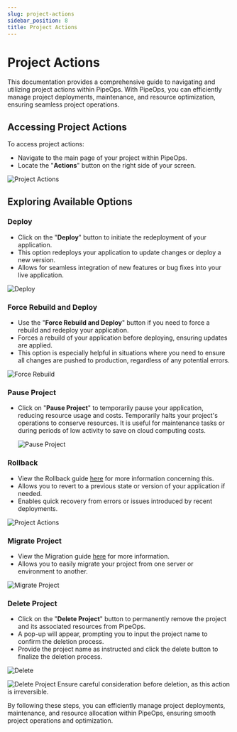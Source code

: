 ```yaml
---
slug: project-actions
sidebar_position: 8
title: Project Actions
---
```


# Project Actions

This documentation provides a comprehensive guide to navigating and utilizing project actions within PipeOps. With PipeOps, you can efficiently manage project deployments, maintenance, and resource optimization, ensuring seamless project operations.



## Accessing Project Actions

To access project actions:

- Navigate to the main page of your project within PipeOps.
- Locate the "**Actions**" button on the right side of your screen.

![Project Actions](https://pub-950943fa1bc54978bed46ef104f9d81a.r2.dev/Documentation%20Images/project-actions-dropdown.png)

## Exploring Available Options

### Deploy

- Click on the "**Deploy**" button to initiate the redeployment of your application.
- This option redeploys your application to update changes or deploy a new version.
- Allows for seamless integration of new features or bug fixes into your live application.

![Deploy](https://pub-950943fa1bc54978bed46ef104f9d81a.r2.dev/Documentation%20Images/project-actions-dropdown-deploy.png)

### Force Rebuild and Deploy

- Use the "**Force Rebuild and Deploy**" button if you need to force a rebuild and redeploy your application.
- Forces a rebuild of your application before deploying, ensuring updates are applied.
- This option is especially helpful in situations where you need to ensure all changes are pushed to production, regardless of any potential errors.

![Force Rebuild](https://pub-950943fa1bc54978bed46ef104f9d81a.r2.dev/Documentation%20Images/project-actions-dropdown-force-rebuild.png)

### Pause Project

- Click on "**Pause Project**" to temporarily pause your application, reducing resource usage and costs.
  Temporarily halts your project's operations to conserve resources.
  It is useful for maintenance tasks or during periods of low activity to save on cloud computing costs.

  ![Pause Project](https://pub-950943fa1bc54978bed46ef104f9d81a.r2.dev/Documentation%20Images/project-actions-dropdown-pause.png)


### Rollback

- View the Rollback guide [here](/docs/projects/rollback) for more information concerning this.
- Allows you to revert to a previous state or version of your application if needed.
- Enables quick recovery from errors or issues introduced by recent deployments.

![Project Actions](https://pub-950943fa1bc54978bed46ef104f9d81a.r2.dev/Documentation%20Images/project-actions-dropdown-rollback.png)



### Migrate Project
- View the Migration guide [here](/docs/projects/project-migration.md) for more information.
- Allows you to easily migrate your project from one server or environment to another.

![Migrate Project](https://pub-950943fa1bc54978bed46ef104f9d81a.r2.dev/Documentation%20Images/project-actions-dropdown-migration.png)

### Delete Project

- Click on the "**Delete Project**" button to permanently remove the project and its associated resources from PipeOps.
- A pop-up will appear, prompting you to input the project name to confirm the deletion process.
- Provide the project name as instructed and click the delete button to finalize the deletion process.

![Delete](https://pub-950943fa1bc54978bed46ef104f9d81a.r2.dev/Documentation%20Images/project-actions-dropdown-delete.png)

![Delete Project](https://pub-950943fa1bc54978bed46ef104f9d81a.r2.dev/Documentation%20Images/project-actions-delete-modal.png)
Ensure careful consideration before deletion, as this action is irreversible.

By following these steps, you can efficiently manage project deployments, maintenance, and resource allocation within PipeOps, ensuring smooth project operations and optimization.
